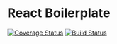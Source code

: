 # React Boilerplate

[![Coverage Status](https://coveralls.io/repos/github/l-brett/react-boilerplate/badge.png?branch=master)](https://coveralls.io/github/l-brett/react-boilerplate?branch=master) [![Build Status](https://travis-ci.org/l-brett/react-boilerplate.svg?branch=master)](https://travis-ci.org/l-brett/react-boilerplate)
